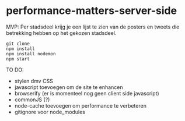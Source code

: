 # performance-matters-server-side

MVP: Per stadsdeel krijg je een lijst te zien van de posters en tweets die betrekking hebben op het gekozen stadsdeel.

```
git clone
npm install
npm install nodemon
npm start

```

TO DO:
* stylen dmv CSS
* javascript toevoegen om de site te enhancen
* browserify (er is momenteel nog geen client side javascript)
* commonJS (?)
* node-cache toevoegen om performance te verbeteren
* gitignore voor node_modules
